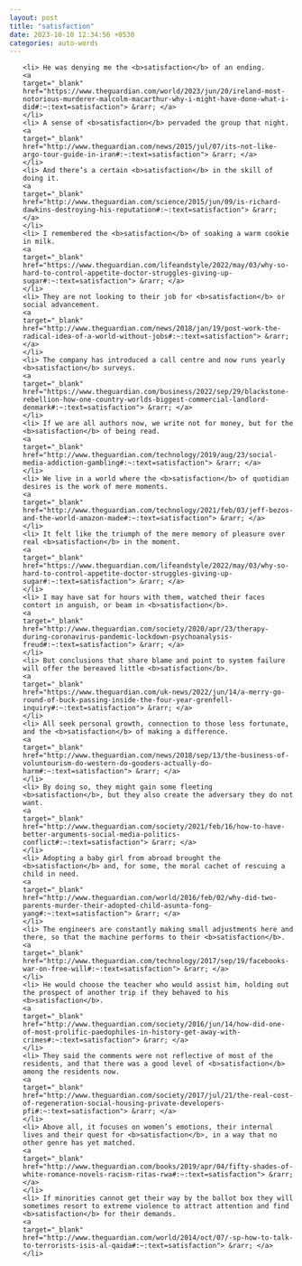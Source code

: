 ```yaml
---
layout: post
title: "satisfaction"
date: 2023-10-10 12:34:56 +0530
categories: auto-words
---
```

<ol>

    <li> He was denying me the <b>satisfaction</b> of an ending.
    <a 
    target="_blank" 
    href="https://www.theguardian.com/world/2023/jun/20/ireland-most-notorious-murderer-malcolm-macarthur-why-i-might-have-done-what-i-did#:~:text=satisfaction"> &rarr; </a>
    </li>
    <li> A sense of <b>satisfaction</b> pervaded the group that night.
    <a 
    target="_blank" 
    href="http://www.theguardian.com/news/2015/jul/07/its-not-like-argo-tour-guide-in-iran#:~:text=satisfaction"> &rarr; </a>
    </li>
    <li> And there’s a certain <b>satisfaction</b> in the skill of doing it.
    <a 
    target="_blank" 
    href="http://www.theguardian.com/science/2015/jun/09/is-richard-dawkins-destroying-his-reputation#:~:text=satisfaction"> &rarr; </a>
    </li>
    <li> I remembered the <b>satisfaction</b> of soaking a warm cookie in milk.
    <a 
    target="_blank" 
    href="https://www.theguardian.com/lifeandstyle/2022/may/03/why-so-hard-to-control-appetite-doctor-struggles-giving-up-sugar#:~:text=satisfaction"> &rarr; </a>
    </li>
    <li> They are not looking to their job for <b>satisfaction</b> or social advancement.
    <a 
    target="_blank" 
    href="http://www.theguardian.com/news/2018/jan/19/post-work-the-radical-idea-of-a-world-without-jobs#:~:text=satisfaction"> &rarr; </a>
    </li>
    <li> The company has introduced a call centre and now runs yearly <b>satisfaction</b> surveys.
    <a 
    target="_blank" 
    href="https://www.theguardian.com/business/2022/sep/29/blackstone-rebellion-how-one-country-worlds-biggest-commercial-landlord-denmark#:~:text=satisfaction"> &rarr; </a>
    </li>
    <li> If we are all authors now, we write not for money, but for the <b>satisfaction</b> of being read.
    <a 
    target="_blank" 
    href="http://www.theguardian.com/technology/2019/aug/23/social-media-addiction-gambling#:~:text=satisfaction"> &rarr; </a>
    </li>
    <li> We live in a world where the <b>satisfaction</b> of quotidian desires is the work of mere moments.
    <a 
    target="_blank" 
    href="http://www.theguardian.com/technology/2021/feb/03/jeff-bezos-and-the-world-amazon-made#:~:text=satisfaction"> &rarr; </a>
    </li>
    <li> It felt like the triumph of the mere memory of pleasure over real <b>satisfaction</b> in the moment.
    <a 
    target="_blank" 
    href="https://www.theguardian.com/lifeandstyle/2022/may/03/why-so-hard-to-control-appetite-doctor-struggles-giving-up-sugar#:~:text=satisfaction"> &rarr; </a>
    </li>
    <li> I may have sat for hours with them, watched their faces contort in anguish, or beam in <b>satisfaction</b>.
    <a 
    target="_blank" 
    href="http://www.theguardian.com/society/2020/apr/23/therapy-during-coronavirus-pandemic-lockdown-psychoanalysis-freud#:~:text=satisfaction"> &rarr; </a>
    </li>
    <li> But conclusions that share blame and point to system failure will offer the bereaved little <b>satisfaction</b>.
    <a 
    target="_blank" 
    href="https://www.theguardian.com/uk-news/2022/jun/14/a-merry-go-round-of-buck-passing-inside-the-four-year-grenfell-inquiry#:~:text=satisfaction"> &rarr; </a>
    </li>
    <li> All seek personal growth, connection to those less fortunate, and the <b>satisfaction</b> of making a difference.
    <a 
    target="_blank" 
    href="http://www.theguardian.com/news/2018/sep/13/the-business-of-voluntourism-do-western-do-gooders-actually-do-harm#:~:text=satisfaction"> &rarr; </a>
    </li>
    <li> By doing so, they might gain some fleeting <b>satisfaction</b>, but they also create the adversary they do not want.
    <a 
    target="_blank" 
    href="http://www.theguardian.com/society/2021/feb/16/how-to-have-better-arguments-social-media-politics-conflict#:~:text=satisfaction"> &rarr; </a>
    </li>
    <li> Adopting a baby girl from abroad brought the <b>satisfaction</b> and, for some, the moral cachet of rescuing a child in need.
    <a 
    target="_blank" 
    href="http://www.theguardian.com/world/2016/feb/02/why-did-two-parents-murder-their-adopted-child-asunta-fong-yang#:~:text=satisfaction"> &rarr; </a>
    </li>
    <li> The engineers are constantly making small adjustments here and there, so that the machine performs to their <b>satisfaction</b>.
    <a 
    target="_blank" 
    href="http://www.theguardian.com/technology/2017/sep/19/facebooks-war-on-free-will#:~:text=satisfaction"> &rarr; </a>
    </li>
    <li> He would choose the teacher who would assist him, holding out the prospect of another trip if they behaved to his <b>satisfaction</b>.
    <a 
    target="_blank" 
    href="http://www.theguardian.com/society/2016/jun/14/how-did-one-of-most-prolific-paedophiles-in-history-get-away-with-crimes#:~:text=satisfaction"> &rarr; </a>
    </li>
    <li> They said the comments were not reflective of most of the residents, and that there was a good level of <b>satisfaction</b> among the residents now.
    <a 
    target="_blank" 
    href="http://www.theguardian.com/society/2017/jul/21/the-real-cost-of-regeneration-social-housing-private-developers-pfi#:~:text=satisfaction"> &rarr; </a>
    </li>
    <li> Above all, it focuses on women’s emotions, their internal lives and their quest for <b>satisfaction</b>, in a way that no other genre has yet matched.
    <a 
    target="_blank" 
    href="http://www.theguardian.com/books/2019/apr/04/fifty-shades-of-white-romance-novels-racism-ritas-rwa#:~:text=satisfaction"> &rarr; </a>
    </li>
    <li> If minorities cannot get their way by the ballot box they will sometimes resort to extreme violence to attract attention and find <b>satisfaction</b> for their demands.
    <a 
    target="_blank" 
    href="http://www.theguardian.com/world/2014/oct/07/-sp-how-to-talk-to-terrorists-isis-al-qaida#:~:text=satisfaction"> &rarr; </a>
    </li>